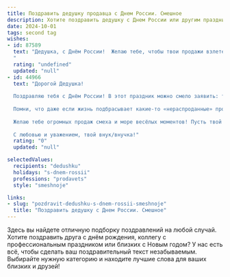```yaml
---
title: Поздравить дедушку продавца с Днем России. Смешное
description: Хотите поздравить дедушку с Днем России или другим праздником? Наш ИИ создаст незабываемое поздравление, а вы обязательно выделитесь среди других.  
date: 2024-10-01
tags: second tag
wishes:
- id: 87589
  text: "Дедушка, с Днём России!  Желаю тебе, чтобы твои продажи взлетели выше, чем орёл над Кремлём, а покупатели были такими же добродушными, как медведь после зимней спячки!  Пусть  каждый рубль  в твоём кармане  чувствует себя  как дома, а  клиенты  —  как на курорте! С праздником!
  "
  rating: "undefined"
  updated: "null"
- id: 44966
  text: "Дорогой Дедушка!
  
  Поздравляю тебя с Днём России! В этот праздник можно смело заявить: ты, как настоящий продавец, всегда находишь самые выгодные предложения на счастье и радость! Пусть каждый день приносит тебе скидки на хорошее настроение и акции на здоровье!
  
  Помни, что даже если жизнь подбрасывает какие-то «нераспроданные» проблемы, с твоим опытом ты всегда сможешь их успешно «распродать» на пользу!
  
  Желаю тебе огромных продаж смеха и море весёлых моментов! Пусть твой день будет полон ярких событий, как витрина с лучшими товарами.
  
  С любовью и уважением, твой внук/внучка!"
  rating: "0"
  updated: "null"

selectedValues:
  recipients: "dedushku"
  holidays: "s-dnem-rossii"
  professions: "prodavets"
  style: "smeshnoje"

links:
- slug: "pozdravit-dedushku-s-dnem-rossii-smeshnoje"
  title: "Поздравить дедушку с Днем России. Смешное"
---
```


Здесь вы найдете отличную подборку поздравлений на любой случай. 
Хотите поздравить друга с днём рождения, коллегу с профессиональным праздником или близких с Новым годом? У нас есть всё, чтобы сделать ваш поздравительный текст незабываемым. Выбирайте нужную категорию и находите лучшие слова для ваших близких и друзей!
